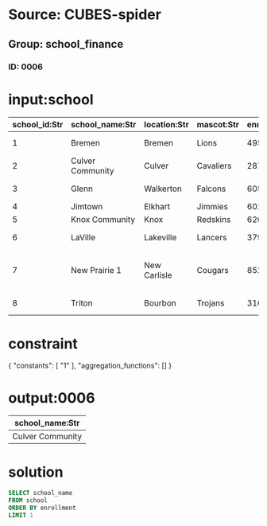 # Source: CUBES-spider
## Group: school_finance
### ID: 0006

# input:school

| school_id:Str | school_name:Str | location:Str | mascot:Str | enrollment:Int | ihsaa_class:Str | ihsaa_football_class:Str | county:Str |
|---|---|---|---|---|---|---|---|
| 1 | Bremen | Bremen | Lions | 495 | AA | AA | 50 Marshall |
| 2 | Culver Community | Culver | Cavaliers | 287 | A | A | 50 Marshall |
| 3 | Glenn | Walkerton | Falcons | 605 | AAA | AAA | 71 St. Joseph |
| 4 | Jimtown | Elkhart | Jimmies | 601 | AAA | AAA | 20 Elkhart |
| 5 | Knox Community | Knox | Redskins | 620 | AAA | AAA | 75 Starke |
| 6 | LaVille | Lakeville | Lancers | 379 | AA | A | 71 St. Joseph |
| 7 | New Prairie 1 | New Carlisle | Cougars | 852 | AAA | AAAA | 46 LaPorte 71 St. Joseph |
| 8 | Triton | Bourbon | Trojans | 316 | A | A | 50 Marshall |

# constraint

{
  "constants": [
    "1"
  ],
  "aggregation_functions": []
}

# output:0006

| school_name:Str |
|---|
| Culver Community |

# solution

```sql
SELECT school_name
FROM school
ORDER BY enrollment
LIMIT 1
```
